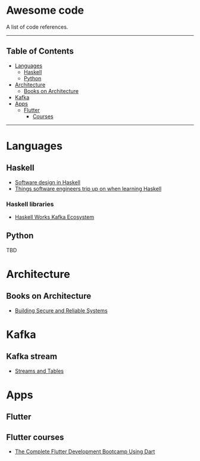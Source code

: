 # Awesome code
A list of code references.

---------

## Table of Contents

* [Languages](#languages)
    * [Haskell](#haskell) 
    * [Python](#python)
* [Architecture](#architecture)
    * [Books on Architecture](#Books-on-Architecture)
* [Kafka](#kafka)
* [Apps](#apps)
    * [Flutter](#flutter)
        * [Courses](#flutter-courses)


--------

# Languages

## Haskell
 - [Software design in Haskell](https://github.com/graninas/software-design-in-haskell)
 - [Things software engineers trip up on when learning Haskell](https://williamyaoh.com/posts/2020-04-12-software-engineer-hangups.html)
 
 ### Haskell libraries
 - [Haskell Works Kafka Ecosystem](https://github.com/haskell-works/hw-kafka)

## Python
TBD

# Architecture

## Books on Architecture

- [Building Secure and Reliable Systems](https://landing.google.com/sre/books/)

# Kafka

## Kafka stream
- [Streams and Tables](https://www.confluent.io/blog/kafka-streams-tables-part-1-event-streaming/)


# Apps

## Flutter

## Flutter courses
- [The Complete Flutter Development Bootcamp Using Dart](https://www.appbrewery.co/p/flutter-development-bootcamp-with-dart)

